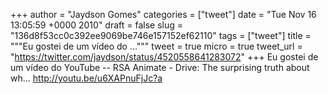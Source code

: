 
+++
author = "Jaydson Gomes"
categories = ["tweet"]
date = "Tue Nov 16 13:05:59 +0000 2010"
draft = false
slug = "136d8f53cc0c392ee9069be746e157152ef62110"
tags = ["tweet"]
title = """Eu gostei de um vídeo do ..."""
tweet = true
micro = true
tweet_url = "https://twitter.com/jaydson/status/4520558641283072"
+++
Eu gostei de um vídeo do YouTube -- RSA Animate - Drive: The surprising truth about wh... http://youtu.be/u6XAPnuFjJc?a
